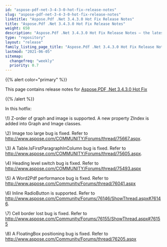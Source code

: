 ```yaml
---
id: "aspose-pdf-net-3-4-3-0-hot-fix-release-notes"
slug: "aspose-pdf-net-3-4-3-0-hot-fix-release-notes"
linktitle: "Aspose.Pdf .Net 3.4.3.0 Hot Fix Release Notes"
title: "Aspose.Pdf .Net 3.4.3.0 Hot Fix Release Notes"
weight: 650
description: "Aspose.Pdf .Net 3.4.3.0 Hot Fix Release Notes – the latest updates and fixes."
type: "repository"
layout: "release"
family_listing_page_title: "Aspose.Pdf .Net 3.4.3.0 Hot Fix Release Notes"
lastmod: "2021-06-05"
sitemap:
  changefreq: "weekly"
  priority: 0.7
---
```


{{% alert color="primary" %}}

This page contains release notes for [Aspose.PDF .Net 3.4.3.0 Hot Fix](https://releases.aspose.com/pdf/net/new-releases/aspose.pdf-.net-3.4.3.0-hot-fix/)

{{% /alert %}}

In this hotfix:

\1) Z-order of graph and image is supported. A new property ZIndex is added into Graph and Image classes.

\2) Image too large bug is fixed. Refer to <http://www.aspose.com/COMMUNITY/Forums/thread/75667.aspx>.

\3) A Table.IsFirstParagraphInColumn bug is fixed. Refer to <http://www.aspose.com/COMMUNITY/Forums/thread/75605.aspx>.

\4) Heading level switch bug is fixed. Refer to <http://www.aspose.com/COMMUNITY/Forums/thread/75493.aspx>

\5) A Word2Pdf performance bug is fixed. Refer to <http://www.aspose.com/Community/Forums/thread/76041.aspx>

\6) Inline RadioButton is supported. Refer to <http://www.aspose.com/Community/Forums/76146/ShowThread.aspx#76146>.

\7) Cell border lost bug is fixed. Refer to <http://www.aspose.com/Community/Forums/76155/ShowThread.aspx#76155>

\8) A FloatingBox positioning bug is fixed. Refer to <http://www.aspose.com/Community/Forums/thread/76205.aspx>

